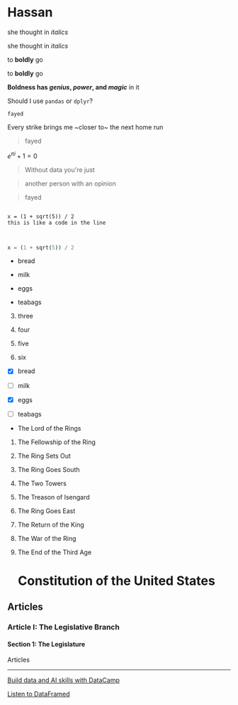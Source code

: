 # Hassan
she thought in *italics*

she thought in _italics_

to **boldly** go

to __boldly__ go

**Boldness has *genius*, _power_, and *magic*** in it

Should I use `pandas` or `dplyr`?

`fayed`

Every strike brings me ~closer to~ the next home run

>fayed 

$e^{\pi i} + 1 = 0$

> Without data you're just

> another person with an opinion

>fayed

```

x = (1 + sqrt(5)) / 2
this is like a code in the line


```

``` python

x = (1 + sqrt(5)) / 2

```

- bread

- milk

- eggs

- teabags

3. three

1. four

1. five

1. six


- [x] bread

- [ ] milk

- [x] eggs

- [ ] teabags

* The Lord of the Rings
1. The Fellowship of the Ring

1. The Ring Sets Out

1. The Ring Goes South

1. The Two Towers

1. The Treason of Isengard

1. The Ring Goes East

1. The Return of the King

1. The War of the Ring

1. The End of the Third Age

   # Constitution of the United States

## Articles

### Article I: The Legislative Branch

#### Section 1: The Legislature

Articles

--------
[Build data and AI skills with DataCamp](https://www.datacamp.com)

[Listen to DataFramed][1]

[1]: https://www.datacamp.com/podcast
